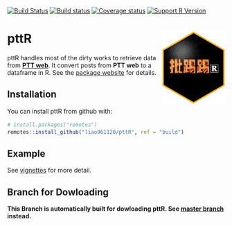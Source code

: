 
<!-- README.md is generated from README.Rmd. Please edit that file -->

[![Build
Status](https://travis-ci.org/liao961120/pttR.svg?branch=master)](https://travis-ci.org/liao961120/pttR)
[![Build
status](https://ci.appveyor.com/api/projects/status/2254fc0lc46ufv86/branch/master?svg=true)](https://ci.appveyor.com/project/liao961120/pttr/branch/master)
[![Coverage
status](https://codecov.io/gh/liao961120/pttR/branch/master/graph/badge.svg)](https://codecov.io/github/liao961120/pttR?branch=master)
[![Support R
Version](https://img.shields.io/badge/R-≥%203.5.0-blue.svg)](https://cran.r-project.org/)

# pttR <img src="man/figures/logo.png" align="right" />

pttR handles most of the dirty works to retrieve data from [**PTT
web**](https://www.ptt.cc/bbs/index.html). It convert posts from **PTT
web** to a dataframe in R. See the [package
website](https://liao961120.github.io/pttR/) for details.

## Installation

You can install pttR from github with:

``` r
# install.packages("remotes")
remotes::install_github("liao961120/pttR", ref = "build")
```

## Example

See [vignettes](https://liao961120.github.io/pttR/articles/) for more
detail.
<script type="text/javascript" src="//s7.addthis.com/js/300/addthis_widget.js#pubid=ra-5c20c4e45d543d1a"></script>
## Branch for Dowloading
**This Branch is automatically built for dowloading pttR. See [master branch](https://github.com/liao961120/pttR) instead.**
